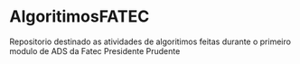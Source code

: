 # AlgoritimosFATEC

Repositorio destinado as atividades de algoritimos feitas durante o primeiro modulo de ADS da Fatec Presidente Prudente
